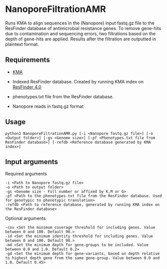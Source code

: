 # NanoporeFiltrationAMR
Runs KMA to align sequences in the (Nanopore) input fastq.gz file to the ResFinder database of antimicrobial resistance genes.
To remove gene-hits due to contamination and sequencing errors, two filtrations based on the depth of gene-hits are applied.
Results after the filtration are outputted in plaintext format.

## Requirements

- [KMA](https://bitbucket.org/genomicepidemiology/kma/src/master/) 

- Indexed ResFinder database. Created by running KMA index on [ResFinder 4.0](https://bitbucket.org/genomicepidemiology/resfinder_db/src/master/)
- phenotypes.txt file from the ResFinder database.
- Nanopore reads in fastq.gz format

## Usage
```
python3 NanoporeFiltrationAMR.py [-i <Nanopore fastq.gz file>] [-o <Output folder>] [-gs <Genome size>] [-pf <Phenotypes.txt file from ResFinder database>] [-refdb <Reference database generated by KMA index>]
```

## Input arguments
Required arguments
```
-i <Path to Nanopore fastq.gz file>
-o <Path to output folder>
-gs <Genome size - Full number or affixed by K,M or G>
-pf <Path to the phenotypes.txt file from the ResFinder database. Used for genotypic to phenotypic translation>
-refdb <Path to reference database, generated by running KMA index on the ResFinder database>
```

Optional arguments
```
-cov <Set the minimum coverage threshold for including genes. Value between 0 and 100. Default 90.>
-id <Set the minimum identity threshold for including genes. Value between 0 and 100. Default 90.>
-md <Set the minimum depth for gene-groups to be included. Value between 0.0 and 1.0. Default 0.2>
-gd <Set the minimum depth for gene-variants, based on depth relative to highest depth gene from the same gene-group. Value between 0.0 and 1.0. Default 0.45>
```
